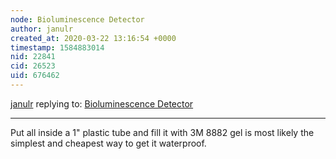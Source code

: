 ```yaml
---
node: Bioluminescence Detector
author: janulr
created_at: 2020-03-22 13:16:54 +0000
timestamp: 1584883014
nid: 22841
cid: 26523
uid: 676462
---
```




[janulr](../profile/janulr) replying to: [Bioluminescence Detector](../notes/otimmerman077_stu/02-18-2020/bioluminicence-detector)

----
Put all inside a 1" plastic tube and fill it with 3M 8882 gel is most likely the simplest and cheapest way to get it waterproof. 